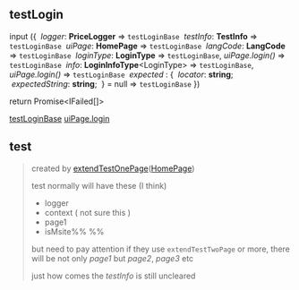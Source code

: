 ## testLogin
input
({
	 *logger*: **PriceLogger** ⇒ `testLoginBase`
	 *testInfo*: **TestInfo** ⇒ `testLoginBase`
	 *uiPage*: **HomePage** ⇒ `testLoginBase`
	 *langCode*: **LangCode** ⇒ `testLoginBase`
	 *loginType*: **LoginType** ⇒ `testLoginBase`, *uiPage.login()* ⇒ `testLoginBase`
	 *info*: **LoginInfoType**\<LoginType\> ⇒ `testLoginBase`, *uiPage.login()* ⇒ `testLoginBase`
	 *expected* : { 
		 *locator*: **string**;
		 *expectedString*: **string**;
	 } = null ⇒ `testLoginBase`
})

return Promise\<IFailed\[\]\>

[testLoginBase](testLoginBase.md)
[uiPage.login](uiPage.login.md)


## test
> created by [extendTestOnePage](fixtureShared#extendTestOnePage)([HomePage](HomePage#HomePage))
> 
> test normally will have these (I think)
>- logger
>- context ( not sure this )
>- page1
>- isMsite%%  %%
>  
>  but need to pay attention if they use `extendTestTwoPage` or more, 
>  there will be not only *page1* but *page2*, *page3* etc
>  
>  just how comes the *testInfo* is still uncleared